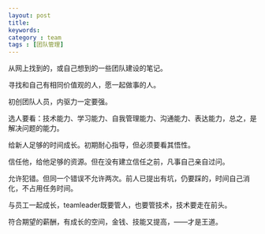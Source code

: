 ```yaml
---
layout: post
title: 
keywords: 
category : team
tags : [团队管理]
---
```

从网上找到的，或自己想到的一些团队建设的笔记。

<!-- more -->

寻找和自己有相同价值观的人，愿一起做事的人。

初创团队人员，内驱力一定要强。

选人要看：技术能力、学习能力、自我管理能力、沟通能力、表达能力，总之，是解决问题的能力。

给新人足够的时间成长。初期耐心指导，但必须要看其悟性。

信任他，给他足够的资源。但在没有建立信任之前，凡事自己亲自过问。

允许犯错。但同一个错误不允许两次。前人已提出有坑，仍要踩的，时间自己消化，不占用任务时间。

与员工一起成长，teamleader既要管人，也要管技术，技术要走在前头。

符合期望的薪酬，有成长的空间，金钱、技能又提高，——才是王道。
